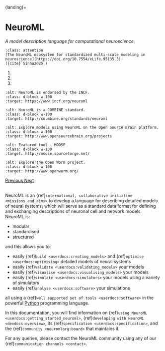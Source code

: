 (landing)=
# NeuroML

*A model description language for computational neuroscience.*


```{admonition} Read the latest NeuroML paper in eLife:
:class: attention
[The NeuroML ecosystem for standardized multi-scale modeling in neuroscience](https://doi.org/10.7554/eLife.95135.3) ({cite}`Sinha2025`)
```

<!-- be careful with the indentation -->

<div id="carousel-neuroml" class="carousel slide" data-ride="carousel">
  <ol class="carousel-indicators">
    <li data-target="#carousel-neuroml" data-slide-to="0" class="active"></li>
    <li data-target="#carousel-neuroml" data-slide-to="1"></li>
    <li data-target="#carousel-neuroml" data-slide-to="2"></li>
  </ol>
  <div class="carousel-inner">
    <div class="carousel-item active">

```{image} images/slider/endorsed.png
:alt: NeuroML is endorsed by the INCF.
:class: d-block w-100
:target: https://www.incf.org/neuroml
```

  </div>
<div class="carousel-item">

```{image} images/slider/combine.png
:alt: NeuroML is a COMBINE standard.
:class: d-block w-100
:target: http://co.mbine.org/standards/neuroml
```

  </div>
<div class="carousel-item">

```{image} images/slider/osbnivo_mod2.png
:alt: Explore models using NeuroML on the Open Source Brain platform.
:class: d-block w-100
:target: http://www.opensourcebrain.org/projects
```

  </div>
<div class="carousel-item">

```{image} images/slider/moose_mod.png
:alt: Featured tool - MOOSE
:class: d-block w-100
:target: http://moose.sourceforge.net/
```

  </div>
<div class="carousel-item">

```{image} images/slider/openworm2-mod.png
:alt: Explore the Open Worm project.
:class: d-block w-100
:target: http://www.openworm.org/
```

  </div>
</div>
<a class="carousel-control-prev" href="#carousel-neuroml" role="button" data-slide="prev">
  <span class="carousel-control-prev-icon" aria-hidden="true"></span>
  <span class="sr-only">Previous</span>
</a>
<a class="carousel-control-next" href="#carousel-neuroml" role="button" data-slide="next">
  <span class="carousel-control-next-icon" aria-hidden="true"></span>
  <span class="sr-only">Next</span>
</a>
</div>
<br />


NeuroML is an {ref}`international, collaborative initiative <missions_and_aims>` to develop a language for describing detailed models of neural systems, which will serve as a standard data format for defining and exchanging descriptions of neuronal cell and network models.
NeuroML is:

- modular
- standardised
- structured

and this allows you to:

- easily {ref}`build <userdocs:creating_models>` and {ref}`optimise <userdocs:optimising>` detailed models of neural systems
- easily {ref}`validate <userdocs:validating_models>` your models
- easily {ref}`visualise <userdocs:visualising_models>` your models
- easily {ref}`simulate <userdocs:simulators>` your models using a variety of simulators
- easily {ref}`analyse <userdocs:software>` your simulations

all using a {ref}`well supported set of tools <userdocs:software>` in the powerful [Python](https://www.python.org) programming language.

In this documentation, you will find information on {ref}`using NeuroML <userdocs:getting_started_neuroml>`, {ref}`developing with NeuroML <devdocs:overview>`, its {ref}`specification <userdocs:specification>`, and the {ref}`community <neuromlorg:board>` that maintains it.

For any queries, please contact the NeuroML community using any of our {ref}`communication channels <contact>`.
